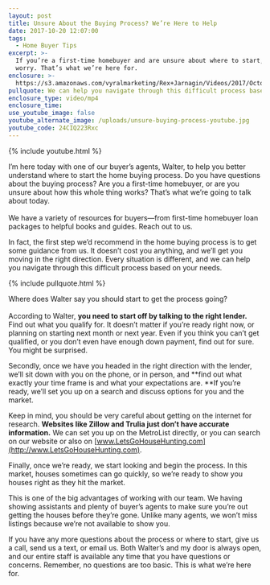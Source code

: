 ```yaml
---
layout: post
title: Unsure About the Buying Process? We’re Here to Help
date: 2017-10-20 12:07:00
tags:
  - Home Buyer Tips
excerpt: >-
  If you’re a first-time homebuyer and are unsure about where to start, don’t
  worry. That’s what we’re here for.
enclosure: >-
  https://s3.amazonaws.com/vyralmarketing/Rex+Jarnagin/Videos/2017/October/Elite+Home+Team-+Unsure+about+the+Buying+Process%253F+Were+Here+to+Help.mp4
pullquote: We can help you navigate through this difficult process based on your needs.
enclosure_type: video/mp4
enclosure_time:
use_youtube_image: false
youtube_alternate_image: /uploads/unsure-buying-process-youtube.jpg
youtube_code: 24CIQ223Rxc
---
```



{% include youtube.html %}

I’m here today with one of our buyer’s agents, Walter, to help you better understand where to start the home buying process. Do you have questions about the buying process? Are you a first-time homebuyer, or are you unsure about how this whole thing works? That’s what we’re going to talk about today.<br><br>We have a variety of resources for buyers—from first-time homebuyer loan packages to helpful books and guides. Reach out to us.

In fact, the first step we’d recommend in the home buying process is to get some guidance from us. It doesn’t cost you anything, and we’ll get you moving in the right direction. Every situation is different, and we can help you navigate through this difficult process based on your needs.

{% include pullquote.html %}

Where does Walter say you should start to get the process going?<br><br>According to Walter, **you need to start off by talking to the right lender.** Find out what you qualify for. It doesn’t matter if you’re ready right now, or planning on starting next month or next year. Even if you think you can’t get qualified, or you don’t even have enough down payment, find out for sure. You might be surprised.

Secondly, once we have you headed in the right direction with the lender, we’ll sit down with you on the phone, or in person, and **find out what exactly your time frame is and what your expectations are.&nbsp;**If you’re ready, we’ll set you up on a search and discuss options for you and the market.

Keep in mind, you should be very careful about getting on the internet for research. **Websites like Zillow and Trulia just don’t have accurate information.** We can set you up on the MetroList directly, or you can search on our website or also on [www.LetsGoHouseHunting.com](http://www.LetsGoHouseHunting.com).

Finally, once we’re ready, we start looking and begin the process. In this market, houses sometimes can go quickly, so we’re ready to show you houses right as they hit the market.

This is one of the big advantages of working with our team. We having showing assistants and plenty of buyer’s agents to make sure you’re out getting the houses before they’re gone. Unlike many agents, we won’t miss listings because we’re not available to show you.

If you have any more questions about the process or where to start, give us a call, send us a text, or email us. Both Walter’s and my door is always open, and our entire staff is available any time that you have questions or concerns. Remember, no questions are too basic. This is what we’re here for.
